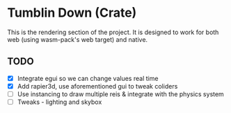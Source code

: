 # Tumblin Down (Crate)

This is the rendering section of the project. It is designed to work for both web (using wasm-pack's web target) and native.

## TODO

- [x] Integrate egui so we can change values real time
- [x] Add rapier3d, use aforementioned gui to tweak coliders
- [ ] Use instancing to draw multiple reis & integrate with the physics system
- [ ] Tweaks - lighting and skybox
